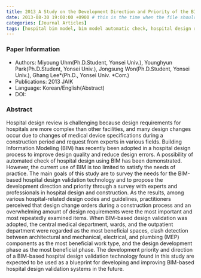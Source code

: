 ```yaml
---
title: 2013_A Study on the Development Direction and Priority of the BIM-based Hospital Design Validation Technology
date: 2013-08-30 19:00:00 +0900 # this is the time when the file should be shown to public
categories: [Journal Articles]
tags: [hospital bim model, bim model automatic check, hospital design requirement]     # TAG names should always be lowercase
---
```


### Paper Information
- Authors: Miyoung Uhm(Ph.D.Student, Yonsei Univ.), Younghyun Park(Ph.D.Student, Yonsei Univ.), Jongsung Won(Ph.D.Student, Yonsei Univ.), Ghang Lee*(Ph.D., Yonsei Univ. *Corr.)
- Publications:
2013 JAIK
- Language: 
Korean/English(Abstract)
- DOI:

### Abstract
Hospital design review is challenging because design requirements for hospitals are more complex than other facilities, and many design changes occur due to changes of medical device specifications during a construction period and request from experts in various fields. Building Information Modeling (BIM) has recently been adopted in a hospital design process to improve design quality and reduce design errors. A possibility of automated check of hospital design using BIM has been demonstrated.  However, the current use of BIM is too limited to satisfy the needs of practice. The main goals of this study are to survey the needs for the BIM-based hospital design validation technology and to propose the development direction and priority through a survey with experts and professionals in hospital design and construction. As the results, among various hospital-related design codes and guidelines, practitioners perceived that design change orders during a construction process and an overwhelming amount of design requirements were the most important and most repeatedly examined items. When BIM-based design validation was adopted, the central medical department, wards, and the outpatient department were regarded as the most beneficial spaces, clash detection between architectural and mechanical, electrical, and plumbing (MEP) components as the most beneficial work type, and the design development phase as the most beneficial phase. The development priority and direction of a BIM-based hospital design validation technology found in this study are expected to be used as a blueprint for developing and improving BIM-based hospital design validation systems in the future.